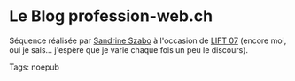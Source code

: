 # Le Blog profession-web.ch

Séquence réalisée par [Sandrine Szabo](http://blog.profession-web.ch/index.php/139-l-homme-du-cinquieme-pouvoir) à l'occasion de [LIFT 07](http://www.liftconference.com/) (encore moi, oui je sais... j'espère que je varie chaque fois un peu le discours).



Tags: noepub